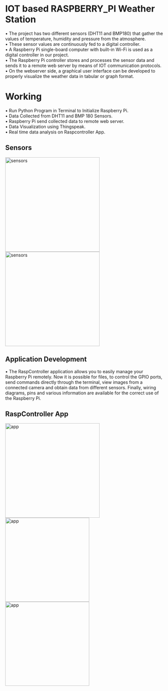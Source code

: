 # IOT based RASPBERRY_PI Weather Station
• The project has two different sensors (DHT11 and BMP180) that gather the values of temperature, humidity and pressure  from the atmosphere.<br/>
• These sensor values are continuously fed to a digital controller.<br/>
• A Raspberry Pi single-board computer with built-in Wi-Fi is used as a digital controller in our project.<br/>
• The Raspberry Pi controller stores and processes the sensor data and sends it to a remote web server by means of IOT communication protocols.<br/>
• On the webserver side, a graphical user interface can be developed to properly visualize the weather data in tabular or graph format.<br/>

# Working
• Run Python Program in Terminal to Initialize Raspberry Pi.<br/>
• Data Collected from DHT11 and BMP 180 Sensors.<br/>
• Raspberry Pi send collected data to remote web server.<br/>
• Data Visualization using Thingspeak.<br/>
• Real time data analysis on Raspcontroller App.<br/>

## Sensors

<img width="300" alt="sensors" src="https://github.com/nayandeep20028840/IOT-based-RASPBERRY_PI-Weather-Station/assets/97220336/fef8d35e-0228-4e4d-b01a-ecbff321f9c9.PNG">
<img width="300" alt="sensors" src="https://github.com/nayandeep20028840/IOT-based-RASPBERRY_PI-Weather-Station/assets/97220336/33a28de1-c5c7-4eee-b5f1-547dfa3cce92.PNG">

## Application Development

• The RaspController application allows you to easily manage your Raspberry Pi remotely. Now it is possible for files, to control the GPIO ports, send commands directly through the terminal, view images from a connected camera and obtain data from different sensors. Finally, wiring diagrams, pins and various information are available for the correct use of the Raspberry Pi.

## RaspController App

<img width="300" alt="app" src="https://github.com/nayandeep20028840/IOT-based-RASPBERRY_PI-Weather-Station/assets/97220336/c2eb6aa1-4f4a-40e7-b695-a99adf4f81cc.PNG"><br/>
<img width="267" alt="app" src="https://github.com/nayandeep20028840/IOT-based-RASPBERRY_PI-Weather-Station/assets/97220336/13293086-84eb-4753-af86-865f90fd4ae7.PNG">
<img width="267" alt="app" src="https://github.com/nayandeep20028840/IOT-based-RASPBERRY_PI-Weather-Station/assets/97220336/3077456c-bafa-4f18-8352-0a0bcb218d0e.PNG">









